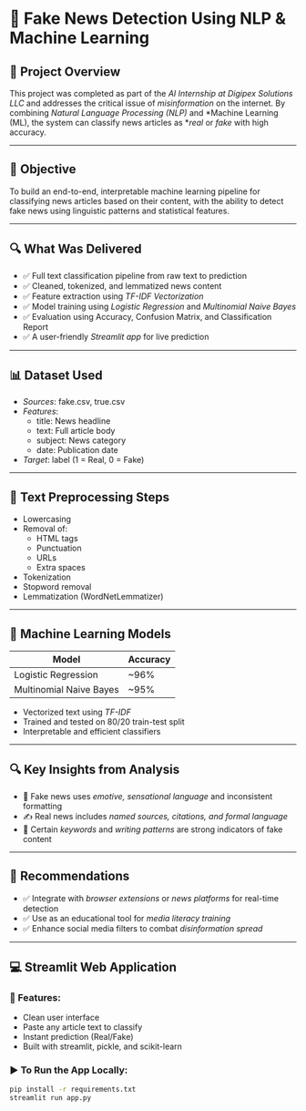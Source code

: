 # 📰 Fake News Detection Using NLP & Machine Learning

## 🚀 Project Overview
This project was completed as part of the *AI Internship at Digipex Solutions LLC* and addresses the critical issue of *misinformation* on the internet. By combining *Natural Language Processing (NLP)* and *Machine Learning (ML), the system can classify news articles as **real* or *fake* with high accuracy.

---

## 🎯 Objective
To build an end-to-end, interpretable machine learning pipeline for classifying news articles based on their content, with the ability to detect fake news using linguistic patterns and statistical features.

---

## 🔍 What Was Delivered
- ✅ Full text classification pipeline from raw text to prediction
- ✅ Cleaned, tokenized, and lemmatized news content
- ✅ Feature extraction using *TF-IDF Vectorization*
- ✅ Model training using *Logistic Regression* and *Multinomial Naive Bayes*
- ✅ Evaluation using Accuracy, Confusion Matrix, and Classification Report
- ✅ A user-friendly *Streamlit app* for live prediction

---

## 📊 Dataset Used
- *Sources*: fake.csv, true.csv
- *Features*: 
  - title: News headline
  - text: Full article body
  - subject: News category
  - date: Publication date
- *Target*: label (1 = Real, 0 = Fake)

---

## 🧹 Text Preprocessing Steps
- Lowercasing
- Removal of:
  - HTML tags
  - Punctuation
  - URLs
  - Extra spaces
- Tokenization
- Stopword removal
- Lemmatization (WordNetLemmatizer)

---

## 🤖 Machine Learning Models
| Model                    | Accuracy |
|--------------------------|----------|
| Logistic Regression      | ~96%     |
| Multinomial Naive Bayes  | ~95%     |

- Vectorized text using *TF-IDF*
- Trained and tested on 80/20 train-test split
- Interpretable and efficient classifiers

---

## 🔍 Key Insights from Analysis
- 📰 Fake news uses *emotive, sensational language* and inconsistent formatting
- ✍ Real news includes *named sources, citations, and formal language*
- 🔑 Certain *keywords* and *writing patterns* are strong indicators of fake content

---

## 🎯 Recommendations
- ✅ Integrate with *browser extensions* or *news platforms* for real-time detection
- ✅ Use as an educational tool for *media literacy training*
- ✅ Enhance social media filters to combat *disinformation spread*

---

## 💻 Streamlit Web Application

### 🚀 Features:
- Clean user interface
- Paste any article text to classify
- Instant prediction (Real/Fake)
- Built with streamlit, pickle, and scikit-learn

### ▶ To Run the App Locally:
```bash
pip install -r requirements.txt
streamlit run app.py
